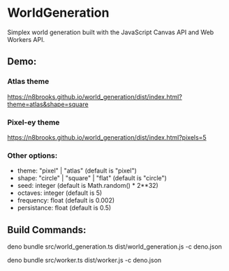 # WorldGeneration

Simplex world generation built with the JavaScript Canvas API and Web Workers
API.

## Demo:

### Atlas theme

https://n8brooks.github.io/world_generation/dist/index.html?theme=atlas&shape=square

### Pixel-ey theme

https://n8brooks.github.io/world_generation/dist/index.html?pixels=5

### Other options:

- theme: "pixel" | "atlas" (default is "pixel")
- shape: "circle" | "square" | "flat" (default is "circle")
- seed: integer (default is Math.random() * 2**32)
- octaves: integer (default is 5)
- frequency: float (default is 0.002)
- persistance: float (default is 0.5)

## Build Commands:

deno bundle src/world_generation.ts dist/world_generation.js -c deno.json

deno bundle src/worker.ts dist/worker.js -c deno.json

